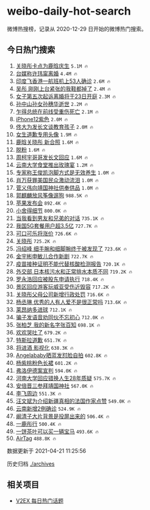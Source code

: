 # weibo-daily-hot-search

微博热搜榜，记录从 2020-12-29 日开始的微博热门搜索。

## 今日热门搜索

<!-- BEGIN -->

1. [关晓彤卡点为鹿晗庆生](https://s.weibo.com/weibo?q=%E5%85%B3%E6%99%93%E5%BD%A4%E5%8D%A1%E7%82%B9%E4%B8%BA%E9%B9%BF%E6%99%97%E5%BA%86%E7%94%9F&Refer=top) `5.1M 🔥`
1. [台媒称许玮甯离婚](https://s.weibo.com/weibo?q=%23%E5%8F%B0%E5%AA%92%E7%A7%B0%E8%AE%B8%E7%8E%AE%E7%94%AF%E7%A6%BB%E5%A9%9A%23&Refer=top) `4.4M 🔥`
1. [印度飞香港一航班机上53人确诊](https://s.weibo.com/weibo?q=%23%E5%8D%B0%E5%BA%A6%E9%A3%9E%E9%A6%99%E6%B8%AF%E4%B8%80%E8%88%AA%E7%8F%AD%E6%9C%BA%E4%B8%8A53%E4%BA%BA%E7%A1%AE%E8%AF%8A%23&Refer=top) `2.6M 🔥`
1. [吴彤 刚刚上台紧张的我鞋都掉了](https://s.weibo.com/weibo?q=%E5%90%B4%E5%BD%A4%20%E5%88%9A%E5%88%9A%E4%B8%8A%E5%8F%B0%E7%B4%A7%E5%BC%A0%E7%9A%84%E6%88%91%E9%9E%8B%E9%83%BD%E6%8E%89%E4%BA%86&Refer=top) `2.4M 🔥`
1. [女子第五次起诉离婚将于23日开庭](https://s.weibo.com/weibo?q=%23%E5%A5%B3%E5%AD%90%E7%AC%AC%E4%BA%94%E6%AC%A1%E8%B5%B7%E8%AF%89%E7%A6%BB%E5%A9%9A%E5%B0%86%E4%BA%8E23%E6%97%A5%E5%BC%80%E5%BA%AD%23&Refer=top) `2.3M 🔥`
1. [孙中山孙女孙穗华逝世](https://s.weibo.com/weibo?q=%E5%AD%99%E4%B8%AD%E5%B1%B1%E5%AD%99%E5%A5%B3%E5%AD%99%E7%A9%97%E5%8D%8E%E9%80%9D%E4%B8%96&Refer=top) `2.2M 🔥`
1. [乍得总统在前线受重伤死亡](https://s.weibo.com/weibo?q=%23%E4%B9%8D%E5%BE%97%E6%80%BB%E7%BB%9F%E5%9C%A8%E5%89%8D%E7%BA%BF%E5%8F%97%E9%87%8D%E4%BC%A4%E6%AD%BB%E4%BA%A1%23&Refer=top) `2.1M 🔥`
1. [iPhone12紫色](https://s.weibo.com/weibo?q=iPhone12%E7%B4%AB%E8%89%B2&Refer=top) `2.0M 🔥`
1. [佟大为发长文谈教育孩子](https://s.weibo.com/weibo?q=%E4%BD%9F%E5%A4%A7%E4%B8%BA%E5%8F%91%E9%95%BF%E6%96%87%E8%B0%88%E6%95%99%E8%82%B2%E5%AD%A9%E5%AD%90&Refer=top) `2.0M 🔥`
1. [女生道歉专用头像](https://s.weibo.com/weibo?q=%23%E5%A5%B3%E7%94%9F%E9%81%93%E6%AD%89%E4%B8%93%E7%94%A8%E5%A4%B4%E5%83%8F%23&Refer=top) `1.9M 🔥`
1. [鹿晗关晓彤 新合照](https://s.weibo.com/weibo?q=%E9%B9%BF%E6%99%97%E5%85%B3%E6%99%93%E5%BD%A4%20%E6%96%B0%E5%90%88%E7%85%A7&Refer=top) `1.6M 🔥`
1. [脱粉](https://s.weibo.com/weibo?q=%E8%84%B1%E7%B2%89&Refer=top) `1.6M 🔥`
1. [周柯宇哥哥发长文回应](https://s.weibo.com/weibo?q=%23%E5%91%A8%E6%9F%AF%E5%AE%87%E5%93%A5%E5%93%A5%E5%8F%91%E9%95%BF%E6%96%87%E5%9B%9E%E5%BA%94%23&Refer=top) `1.6M 🔥`
1. [云南大学食堂推出玫瑰宴](https://s.weibo.com/weibo?q=%23%E4%BA%91%E5%8D%97%E5%A4%A7%E5%AD%A6%E9%A3%9F%E5%A0%82%E6%8E%A8%E5%87%BA%E7%8E%AB%E7%91%B0%E5%AE%B4%23&Refer=top) `1.2M 🔥`
1. [专家称王俊凯泡脚方式是无效养生](https://s.weibo.com/weibo?q=%23%E4%B8%93%E5%AE%B6%E7%A7%B0%E7%8E%8B%E4%BF%8A%E5%87%AF%E6%B3%A1%E8%84%9A%E6%96%B9%E5%BC%8F%E6%98%AF%E6%97%A0%E6%95%88%E5%85%BB%E7%94%9F%23&Refer=top) `1.0M 🔥`
1. [肖万获罪美国民众激动流泪](https://s.weibo.com/weibo?q=%23%E8%82%96%E4%B8%87%E8%8E%B7%E7%BD%AA%E7%BE%8E%E5%9B%BD%E6%B0%91%E4%BC%97%E6%BF%80%E5%8A%A8%E6%B5%81%E6%B3%AA%23&Refer=top) `1.0M 🔥`
1. [菅义伟向靖国神社供奉供品](https://s.weibo.com/weibo?q=%E8%8F%85%E4%B9%89%E4%BC%9F%E5%90%91%E9%9D%96%E5%9B%BD%E7%A5%9E%E7%A4%BE%E4%BE%9B%E5%A5%89%E4%BE%9B%E5%93%81&Refer=top) `1.0M 🔥`
1. [郭麒麟放风筝像遛狗](https://s.weibo.com/weibo?q=%23%E9%83%AD%E9%BA%92%E9%BA%9F%E6%94%BE%E9%A3%8E%E7%AD%9D%E5%83%8F%E9%81%9B%E7%8B%97%23&Refer=top) `988.5K 🔥`
1. [苹果发布会](https://s.weibo.com/weibo?q=%E8%8B%B9%E6%9E%9C%E5%8F%91%E5%B8%83%E4%BC%9A&Refer=top) `892.4K 🔥`
1. [小舍得细节](https://s.weibo.com/weibo?q=%E5%B0%8F%E8%88%8D%E5%BE%97%E7%BB%86%E8%8A%82&Refer=top) `800.0K 🔥`
1. [当我看到男友和兄弟的对话](https://s.weibo.com/weibo?q=%23%E5%BD%93%E6%88%91%E7%9C%8B%E5%88%B0%E7%94%B7%E5%8F%8B%E5%92%8C%E5%85%84%E5%BC%9F%E7%9A%84%E5%AF%B9%E8%AF%9D%23&Refer=top) `735.1K 🔥`
1. [我国5G套餐用户超3.5亿](https://s.weibo.com/weibo?q=%23%E6%88%91%E5%9B%BD5G%E5%A5%97%E9%A4%90%E7%94%A8%E6%88%B7%E8%B6%853.5%E4%BA%BF%23&Refer=top) `727.7K 🔥`
1. [可口可乐将涨价](https://s.weibo.com/weibo?q=%23%E5%8F%AF%E5%8F%A3%E5%8F%AF%E4%B9%90%E5%B0%86%E6%B6%A8%E4%BB%B7%23&Refer=top) `726.6K 🔥`
1. [关晓彤](https://s.weibo.com/weibo?q=%E5%85%B3%E6%99%93%E5%BD%A4&Refer=top) `725.2K 🔥`
1. [冯绍峰 细手腕和细脚腕终于被发现了](https://s.weibo.com/weibo?q=%E5%86%AF%E7%BB%8D%E5%B3%B0%20%E7%BB%86%E6%89%8B%E8%85%95%E5%92%8C%E7%BB%86%E8%84%9A%E8%85%95%E7%BB%88%E4%BA%8E%E8%A2%AB%E5%8F%91%E7%8E%B0%E4%BA%86&Refer=top) `723.6K 🔥`
1. [金宇彬申敏儿合作新剧](https://s.weibo.com/weibo?q=%23%E9%87%91%E5%AE%87%E5%BD%AC%E7%94%B3%E6%95%8F%E5%84%BF%E5%90%88%E4%BD%9C%E6%96%B0%E5%89%A7%23&Refer=top) `722.7K 🔥`
1. [疫苗接种证明不能代替核酸检测报告](https://s.weibo.com/weibo?q=%23%E7%96%AB%E8%8B%97%E6%8E%A5%E7%A7%8D%E8%AF%81%E6%98%8E%E4%B8%8D%E8%83%BD%E4%BB%A3%E6%9B%BF%E6%A0%B8%E9%85%B8%E6%A3%80%E6%B5%8B%E6%8A%A5%E5%91%8A%23&Refer=top) `720.1K 🔥`
1. [外交部 日本核污水和正常排水本质不同](https://s.weibo.com/weibo?q=%E5%A4%96%E4%BA%A4%E9%83%A8%20%E6%97%A5%E6%9C%AC%E6%A0%B8%E6%B1%A1%E6%B0%B4%E5%92%8C%E6%AD%A3%E5%B8%B8%E6%8E%92%E6%B0%B4%E6%9C%AC%E8%B4%A8%E4%B8%8D%E5%90%8C&Refer=top) `719.2K 🔥`
1. [罗永浩回应被股东申请执行](https://s.weibo.com/weibo?q=%E7%BD%97%E6%B0%B8%E6%B5%A9%E5%9B%9E%E5%BA%94%E8%A2%AB%E8%82%A1%E4%B8%9C%E7%94%B3%E8%AF%B7%E6%89%A7%E8%A1%8C&Refer=top) `718.4K 🔥`
1. [景区回应游客玩威亚受伤近毁容](https://s.weibo.com/weibo?q=%E6%99%AF%E5%8C%BA%E5%9B%9E%E5%BA%94%E6%B8%B8%E5%AE%A2%E7%8E%A9%E5%A8%81%E4%BA%9A%E5%8F%97%E4%BC%A4%E8%BF%91%E6%AF%81%E5%AE%B9&Refer=top) `717.2K 🔥`
1. [关晓彤父母公司新增行政处罚](https://s.weibo.com/weibo?q=%23%E5%85%B3%E6%99%93%E5%BD%A4%E7%88%B6%E6%AF%8D%E5%85%AC%E5%8F%B8%E6%96%B0%E5%A2%9E%E8%A1%8C%E6%94%BF%E5%A4%84%E7%BD%9A%23&Refer=top) `716.6K 🔥`
1. [杨丞琳 优秀的人有人爱不是很正常吗](https://s.weibo.com/weibo?q=%E6%9D%A8%E4%B8%9E%E7%90%B3%20%E4%BC%98%E7%A7%80%E7%9A%84%E4%BA%BA%E6%9C%89%E4%BA%BA%E7%88%B1%E4%B8%8D%E6%98%AF%E5%BE%88%E6%AD%A3%E5%B8%B8%E5%90%97&Refer=top) `713.6K 🔥`
1. [莱昂纳多进球](https://s.weibo.com/weibo?q=%E8%8E%B1%E6%98%82%E7%BA%B3%E5%A4%9A%E8%BF%9B%E7%90%83&Refer=top) `712.1K 🔥`
1. [骗子发语音劝同伙不忘初心](https://s.weibo.com/weibo?q=%23%E9%AA%97%E5%AD%90%E5%8F%91%E8%AF%AD%E9%9F%B3%E5%8A%9D%E5%90%8C%E4%BC%99%E4%B8%8D%E5%BF%98%E5%88%9D%E5%BF%83%23&Refer=top) `712.0K 🔥`
1. [张柏芝 我的新名字张百知](https://s.weibo.com/weibo?q=%E5%BC%A0%E6%9F%8F%E8%8A%9D%20%E6%88%91%E7%9A%84%E6%96%B0%E5%90%8D%E5%AD%97%E5%BC%A0%E7%99%BE%E7%9F%A5&Refer=top) `698.1K 🔥`
1. [欢欢哭吐了](https://s.weibo.com/weibo?q=%E6%AC%A2%E6%AC%A2%E5%93%AD%E5%90%90%E4%BA%86&Refer=top) `679.2K 🔥`
1. [特斯拉道歉](https://s.weibo.com/weibo?q=%E7%89%B9%E6%96%AF%E6%8B%89%E9%81%93%E6%AD%89&Refer=top) `651.7K 🔥`
1. [将进酒 影视化](https://s.weibo.com/weibo?q=%E5%B0%86%E8%BF%9B%E9%85%92%20%E5%BD%B1%E8%A7%86%E5%8C%96&Refer=top) `638.3K 🔥`
1. [Angelababy晒蓝发怼脸自拍](https://s.weibo.com/weibo?q=Angelababy%E6%99%92%E8%93%9D%E5%8F%91%E6%80%BC%E8%84%B8%E8%87%AA%E6%8B%8D&Refer=top) `602.8K 🔥`
1. [杨紫桃粉色长裙](https://s.weibo.com/weibo?q=%23%E6%9D%A8%E7%B4%AB%E6%A1%83%E7%B2%89%E8%89%B2%E9%95%BF%E8%A3%99%23&Refer=top) `601.2K 🔥`
1. [弗洛伊德案宣判](https://s.weibo.com/weibo?q=%E5%BC%97%E6%B4%9B%E4%BC%8A%E5%BE%B7%E6%A1%88%E5%AE%A3%E5%88%A4&Refer=top) `594.0K 🔥`
1. [河南大学回应错换人生28年质疑](https://s.weibo.com/weibo?q=%23%E6%B2%B3%E5%8D%97%E5%A4%A7%E5%AD%A6%E5%9B%9E%E5%BA%94%E9%94%99%E6%8D%A2%E4%BA%BA%E7%94%9F28%E5%B9%B4%E8%B4%A8%E7%96%91%23&Refer=top) `575.7K 🔥`
1. [安倍晋三参拜靖国神社](https://s.weibo.com/weibo?q=%E5%AE%89%E5%80%8D%E6%99%8B%E4%B8%89%E5%8F%82%E6%8B%9C%E9%9D%96%E5%9B%BD%E7%A5%9E%E7%A4%BE&Refer=top) `567.0K 🔥`
1. [李飞周边](https://s.weibo.com/weibo?q=%E6%9D%8E%E9%A3%9E%E5%91%A8%E8%BE%B9&Refer=top) `551.3K 🔥`
1. [汪文斌为介绍新疆真相的法国作家点赞](https://s.weibo.com/weibo?q=%23%E6%B1%AA%E6%96%87%E6%96%8C%E4%B8%BA%E4%BB%8B%E7%BB%8D%E6%96%B0%E7%96%86%E7%9C%9F%E7%9B%B8%E7%9A%84%E6%B3%95%E5%9B%BD%E4%BD%9C%E5%AE%B6%E7%82%B9%E8%B5%9E%23&Refer=top) `549.0K 🔥`
1. [云南新增2例确诊](https://s.weibo.com/weibo?q=%23%E4%BA%91%E5%8D%97%E6%96%B0%E5%A2%9E2%E4%BE%8B%E7%A1%AE%E8%AF%8A%23&Refer=top) `524.9K 🔥`
1. [阚清子大片背景是投屏出来的](https://s.weibo.com/weibo?q=%23%E9%98%9A%E6%B8%85%E5%AD%90%E5%A4%A7%E7%89%87%E8%83%8C%E6%99%AF%E6%98%AF%E6%8A%95%E5%B1%8F%E5%87%BA%E6%9D%A5%E7%9A%84%23&Refer=top) `506.4K 🔥`
1. [一鹿彤行](https://s.weibo.com/weibo?q=%E4%B8%80%E9%B9%BF%E5%BD%A4%E8%A1%8C&Refer=top) `500.4K 🔥`
1. [一饼茶叶可以买一辆宝马](https://s.weibo.com/weibo?q=%23%E4%B8%80%E9%A5%BC%E8%8C%B6%E5%8F%B6%E5%8F%AF%E4%BB%A5%E4%B9%B0%E4%B8%80%E8%BE%86%E5%AE%9D%E9%A9%AC%23&Refer=top) `493.6K 🔥`
1. [AirTag](https://s.weibo.com/weibo?q=AirTag&Refer=top) `488.8K 🔥`

数据更新于 2021-04-21 11:25:56

<!-- END -->

历史归档 [./archives](./archives)

## 相关项目

- [V2EX 每日热门话题](https://github.com/boojack/v2ex-daily-hot-topic)
